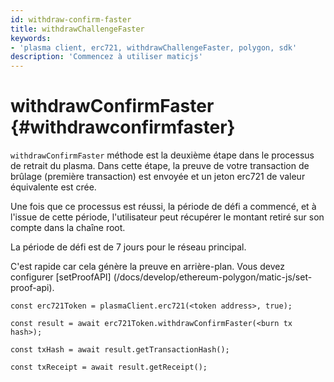 ```yaml
---
id: withdraw-confirm-faster
title: withdrawChallengeFaster
keywords:
- 'plasma client, erc721, withdrawChallengeFaster, polygon, sdk'
description: 'Commencez à utiliser maticjs'
---
```


# withdrawConfirmFaster {#withdrawconfirmfaster}

`withdrawConfirmFaster` méthode est la deuxième étape dans le processus de retrait du plasma. Dans cette étape, la preuve de votre transaction de brûlage (première transaction) est envoyée et un jeton erc721 de valeur équivalente est crée.

Une fois que ce processus est réussi, la période de défi a commencé, et à l'issue de cette période, l'utilisateur peut récupérer le montant retiré sur son compte dans la chaîne root.

La période de défi est de 7 jours pour le réseau principal.

<div class="highlight mb-20px mt-20px">C'est rapide car cela génère la preuve en arrière-plan. Vous devez configurer [setProofAPI] (/docs/develop/ethereum-polygon/matic-js/set-proof-api).</div>

```
const erc721Token = plasmaClient.erc721(<token address>, true);

const result = await erc721Token.withdrawConfirmFaster(<burn tx hash>);

const txHash = await result.getTransactionHash();

const txReceipt = await result.getReceipt();

```
